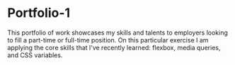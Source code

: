 # Portfolio-1
This portfolio of work showcases my skills and talents to employers looking to fill a part-time or full-time position. On this particular exercise I am applying the core skills that l've recently learned: flexbox, media queries, and CSS variables.
